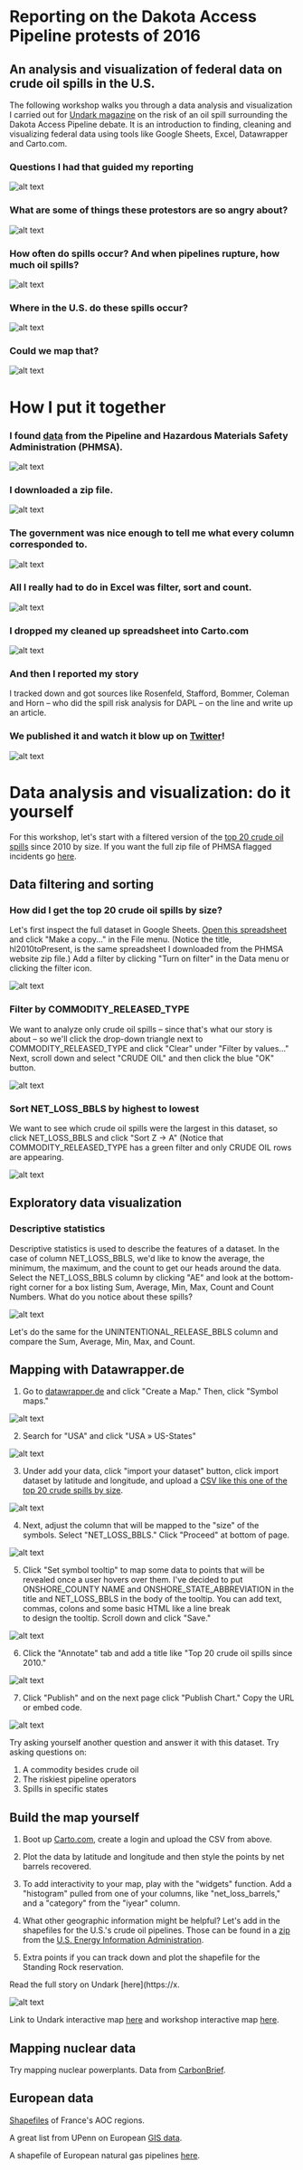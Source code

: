 # Reporting on the Dakota Access Pipeline protests of 2016
## An analysis and visualization of federal data on crude oil spills in the U.S.

The following workshop walks you through a data analysis and visualization I carried out for [Undark magazine](https://undark.org/article/oil-pipeline-safety-dakota-access-standing-rock/) on the risk of an oil spill surrounding the Dakota Access Pipeline debate. It is an introduction to finding, cleaning and visualizing federal data using tools like Google Sheets, Excel, Datawrapper and Carto.com. 

### Questions I had that guided my reporting

![alt text](http://aleszu.com/workshops/oilwater1.png)

### What are some of things these protestors are so angry about?

![alt text](http://aleszu.com/workshops/oilwater4b.jpg)

### How often do spills occur? And when pipelines rupture, how much oil spills?

![alt text](http://aleszu.com/workshops/oilwater4.png)

### Where in the U.S. do these spills occur?

![alt text](http://aleszu.com/workshops/oilwater2.png)

### Could we map that?

![alt text](http://aleszu.com/workshops/oilwater4d.jpg)

# How I put it together

### I found [data](https://www.phmsa.dot.gov/pipeline/library/data-stats/flagged-data-files) from the Pipeline and Hazardous Materials Safety Administration (PHMSA). 

![alt text](http://aleszu.com/workshops/oilwater5.png)

### I downloaded a zip file. 

![alt text](http://aleszu.com/workshops/oilwater6.png)

### The government was nice enough to tell me what every column corresponded to.

![alt text](http://aleszu.com/workshops/oilwater7.png)

### All I really had to do in Excel was filter, sort and count. 

![alt text](http://aleszu.com/workshops/oilwater8.png)

### I dropped my cleaned up spreadsheet into Carto.com

![alt text](http://aleszu.com/workshops/carto-oilwater.png)

### And then I reported my story 

I tracked down and got sources like Rosenfeld, Stafford, Bommer, Coleman and Horn – who did the spill risk analysis for DAPL – on the line and write up an article.  

### We published it and watch it blow up on [Twitter](https://twitter.com/badhombrenps/status/824643921397555201)!

![alt text](http://aleszu.com/workshops/twitter-oilwater.png)

# Data analysis and visualization: do it yourself

For this workshop, let's start with a filtered version of the [top 20 crude oil spills](http://aleszu.com/workshops/top20crude.csv) since 2010 by size. If you want the full zip file of PHMSA flagged incidents go [here](https://www.phmsa.dot.gov/pipeline/library/data-stats/flagged-data-files).

## Data filtering and sorting

### How did I get the top 20 crude oil spills by size?

Let's first inspect the full dataset in Google Sheets. [Open this spreadsheet](https://docs.google.com/spreadsheets/d/1ZIjpP5WfUwXLCHvsjdxdxS4ngj2UrUMRb4kE3DXw_20/edit?usp=sharing) and click "Make a copy..." in the File menu. (Notice the title, hl2010toPresent, is the same spreadsheet I downloaded from the PHMSA website zip file.) Add a filter by clicking "Turn on filter" in the Data menu or clicking the filter icon.

![alt text](http://aleszu.com/workshops/sheets-oilwater.png)

### Filter by COMMODITY_RELEASED_TYPE 

We want to analyze only crude oil spills – since that's what our story is about – so we'll click the drop-down triangle next to COMMODITY_RELEASED_TYPE and click "Clear" under "Filter by values..." Next, scroll down and select "CRUDE OIL" and then click the blue "OK" button. 

![alt text](http://aleszu.com/workshops/sheets-oilwater1.png)

### Sort NET_LOSS_BBLS by highest to lowest

We want to see which crude oil spills were the largest in this dataset, so click NET_LOSS_BBLS and click "Sort Z -> A" (Notice that COMMODITY_RELEASED_TYPE has a green filter and only CRUDE OIL rows are appearing.

![alt text](http://aleszu.com/workshops/sheets-oilwater2.png)

## Exploratory data visualization

### Descriptive statistics 

Descriptive statistics is used to describe the features of a dataset. In the case of column NET_LOSS_BBLS, we'd like to know the average, the minimum, the maximum, and the count to get our heads around the data. Select the NET_LOSS_BBLS column by clicking "AE" and look at the bottom-right corner for a box listing Sum, Average, Min, Max, Count and Count Numbers. What do you notice about these spills? 

![alt text](http://aleszu.com/workshops/sheets-oilwater2.png)

Let's do the same for the UNINTENTIONAL_RELEASE_BBLS column and compare the Sum, Average, Min, Max, and Count.

## Mapping with Datawrapper.de

1. Go to [datawrapper.de](http://datawrapper.de) and click "Create a Map." Then, click "Symbol maps."

![alt text](http://aleszu.com/workshops/datawrapper-oilwater.png)

2. Search for "USA" and click "USA » US-States"

![alt text](http://aleszu.com/workshops/datawrapper-oilwater2.png)

3. Under add your data, click "import your dataset" button, click import dataset by latitude and longitude, and upload a [CSV like this one of the top 20 crude spills by size](http://aleszu.com/workshops/top20crude.csv).

![alt text](http://aleszu.com/workshops/datawrapper-oilwater3.png)

4. Next, adjust the column that will be mapped to the "size" of the symbols. Select "NET_LOSS_BBLS." Click "Proceed" at bottom of page.

![alt text](http://aleszu.com/workshops/datawrapper-oilwater4.png)

5. Click "Set symbol tooltip" to map some data to points that will be revealed once a user hovers over them. I've decided to put ONSHORE_COUNTY NAME and ONSHORE_STATE_ABBREVIATION in the title and NET_LOSS_BBLS in the body of the tooltip. You can add text, commas, colons and some basic HTML like a line break <br /> to design the tooltip. Scroll down and click "Save."

![alt text](http://aleszu.com/workshops/datawrapper-oilwater7.png)

6. Click the "Annotate" tab and add a title like "Top 20 crude oil spills since 2010." 

![alt text](http://aleszu.com/workshops/datawrapper-oilwater5.png)

7. Click "Publish" and on the next page click "Publish Chart." Copy the URL or embed code. 

![alt text](http://aleszu.com/workshops/datawrapper-oilwater6.png)

Try asking yourself another question and answer it with this dataset. Try asking questions on: 
1. A commodity besides crude oil 
2. The riskiest pipeline operators 
3. Spills in specific states

## Build the map yourself

1. Boot up [Carto.com](http://Carto.com), create a login and upload the CSV from above. 

2. Plot the data by latitude and longitude and then style the points by net barrels recovered. 

3. To add interactivity to your map, play with the "widgets" function. Add a "histogram" pulled from one of your columns, like "net_loss_barrels," and a "category" from the "iyear" column.

4. What other geographic information might be helpful? Let's add in the shapefiles for the U.S.'s crude oil pipelines. Those can be found in a [zip](https://www.eia.gov/maps/map_data/CrudeOil_Pipelines_US_EIA.zip) from the [U.S. Energy Information Administration](https://www.eia.gov/maps/layer_info-m.php). 

5. Extra points if you can track down and plot the shapefile for the Standing Rock reservation.

Read the full story on Undark [here](https://x.

![alt text](http://aleszu.com/workshops/carto-oilwater.png)

Link to Undark interactive map [here](https://undark.carto.com/viz/e053d3f2-b66b-11e6-a2ce-0e233c30368f/public_map) and workshop interactive map [here](https://storybench.carto.com/builder/eaeb6a08-0e47-11e7-a547-0ef24382571b/).

## Mapping nuclear data 

Try mapping nuclear powerplants. Data from [CarbonBrief](https://www.carbonbrief.org/mapped-the-worlds-nuclear-power-plants).

## European data 

[Shapefiles](https://www.data.gouv.fr/fr/datasets/delimitation-parcellaire-des-aoc-viticoles-de-linao/) of France's AOC regions. 

A great list from UPenn on European [GIS data](https://guides.library.upenn.edu/c.php?g=475518&p=3254771).

A shapefile of European natural gas pipelines [here](https://enipedia.org/wiki/NaturalGasInfrastructure).


